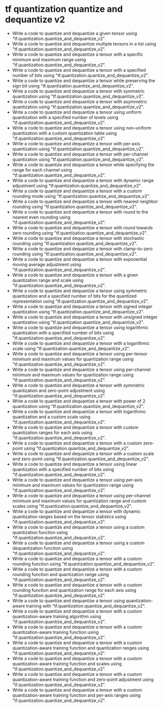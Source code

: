 # tf quantization quantize and dequantize v2

- Write a code to quantize and dequantize a given tensor using "tf.quantization.quantize_and_dequantize_v2".
- Write a code to quantize and dequantize multiple tensors in a list using "tf.quantization.quantize_and_dequantize_v2".
- Write a code to quantize and dequantize a tensor with a specific minimum and maximum range using "tf.quantization.quantize_and_dequantize_v2".
- Write a code to quantize and dequantize a tensor with a specified number of bits using "tf.quantization.quantize_and_dequantize_v2".
- Write a code to quantize and dequantize a tensor while preserving the sign bit using "tf.quantization.quantize_and_dequantize_v2".
- Write a code to quantize and dequantize a tensor with symmetric quantization using "tf.quantization.quantize_and_dequantize_v2".
- Write a code to quantize and dequantize a tensor with asymmetric quantization using "tf.quantization.quantize_and_dequantize_v2".
- Write a code to quantize and dequantize a tensor using uniform quantization with a specified number of levels using "tf.quantization.quantize_and_dequantize_v2".
- Write a code to quantize and dequantize a tensor using non-uniform quantization with a custom quantization table using "tf.quantization.quantize_and_dequantize_v2".
- Write a code to quantize and dequantize a tensor with per-axis quantization using "tf.quantization.quantize_and_dequantize_v2".
- Write a code to quantize and dequantize a tensor with per-channel quantization using "tf.quantization.quantize_and_dequantize_v2".
- Write a code to quantize and dequantize a tensor while specifying the range for each channel using "tf.quantization.quantize_and_dequantize_v2".
- Write a code to quantize and dequantize a tensor with dynamic range adjustment using "tf.quantization.quantize_and_dequantize_v2".
- Write a code to quantize and dequantize a tensor with a custom rounding mode using "tf.quantization.quantize_and_dequantize_v2".
- Write a code to quantize and dequantize a tensor with nearest neighbor rounding using "tf.quantization.quantize_and_dequantize_v2".
- Write a code to quantize and dequantize a tensor with round to the nearest even rounding using "tf.quantization.quantize_and_dequantize_v2".
- Write a code to quantize and dequantize a tensor with round towards zero rounding using "tf.quantization.quantize_and_dequantize_v2".
- Write a code to quantize and dequantize a tensor with stochastic rounding using "tf.quantization.quantize_and_dequantize_v2".
- Write a code to quantize and dequantize a tensor with clamp-to-zero rounding using "tf.quantization.quantize_and_dequantize_v2".
- Write a code to quantize and dequantize a tensor with exponential moving average adjustment using "tf.quantization.quantize_and_dequantize_v2".
- Write a code to quantize and dequantize a tensor with a given quantization range and scale using "tf.quantization.quantize_and_dequantize_v2".
- Write a code to quantize and dequantize a tensor using symmetric quantization and a specified number of bits for the quantized representation using "tf.quantization.quantize_and_dequantize_v2".
- Write a code to quantize and dequantize a tensor with signed integer quantization using "tf.quantization.quantize_and_dequantize_v2".
- Write a code to quantize and dequantize a tensor with unsigned integer quantization using "tf.quantization.quantize_and_dequantize_v2".
- Write a code to quantize and dequantize a tensor using logarithmic quantization with a specified number of bits using "tf.quantization.quantize_and_dequantize_v2".
- Write a code to quantize and dequantize a tensor with a logarithmic scale using "tf.quantization.quantize_and_dequantize_v2".
- Write a code to quantize and dequantize a tensor using per-tensor minimum and maximum values for quantization range using "tf.quantization.quantize_and_dequantize_v2".
- Write a code to quantize and dequantize a tensor using per-channel minimum and maximum values for quantization range using "tf.quantization.quantize_and_dequantize_v2".
- Write a code to quantize and dequantize a tensor with symmetric quantization and zero-point adjustment using "tf.quantization.quantize_and_dequantize_v2".
- Write a code to quantize and dequantize a tensor with power of 2 quantization using "tf.quantization.quantize_and_dequantize_v2".
- Write a code to quantize and dequantize a tensor with logarithmic quantization and a custom scale using "tf.quantization.quantize_and_dequantize_v2".
- Write a code to quantize and dequantize a tensor with custom quantization ranges for each axis using "tf.quantization.quantize_and_dequantize_v2".
- Write a code to quantize and dequantize a tensor with a custom zero-point using "tf.quantization.quantize_and_dequantize_v2".
- Write a code to quantize and dequantize a tensor with a custom scale and zero-point using "tf.quantization.quantize_and_dequantize_v2".
- Write a code to quantize and dequantize a tensor using linear quantization with a specified number of bits using "tf.quantization.quantize_and_dequantize_v2".
- Write a code to quantize and dequantize a tensor using per-axis minimum and maximum values for quantization range using "tf.quantization.quantize_and_dequantize_v2".
- Write a code to quantize and dequantize a tensor using per-channel minimum and maximum values for quantization range and custom scales using "tf.quantization.quantize_and_dequantize_v2".
- Write a code to quantize and dequantize a tensor with dynamic quantization ranges based on the tensor statistics using "tf.quantization.quantize_and_dequantize_v2".
- Write a code to quantize and dequantize a tensor using a custom quantization function using "tf.quantization.quantize_and_dequantize_v2".
- Write a code to quantize and dequantize a tensor using a custom dequantization function using "tf.quantization.quantize_and_dequantize_v2".
- Write a code to quantize and dequantize a tensor with a custom rounding function using "tf.quantization.quantize_and_dequantize_v2".
- Write a code to quantize and dequantize a tensor with a custom rounding function and quantization range using "tf.quantization.quantize_and_dequantize_v2".
- Write a code to quantize and dequantize a tensor with a custom rounding function and quantization range for each axis using "tf.quantization.quantize_and_dequantize_v2".
- Write a code to quantize and dequantize a tensor using quantization-aware training with "tf.quantization.quantize_and_dequantize_v2".
- Write a code to quantize and dequantize a tensor with a custom quantization-aware training algorithm using "tf.quantization.quantize_and_dequantize_v2".
- Write a code to quantize and dequantize a tensor with a custom quantization-aware training function using "tf.quantization.quantize_and_dequantize_v2".
- Write a code to quantize and dequantize a tensor with a custom quantization-aware training function and quantization ranges using "tf.quantization.quantize_and_dequantize_v2".
- Write a code to quantize and dequantize a tensor with a custom quantization-aware training function and scales using "tf.quantization.quantize_and_dequantize_v2".
- Write a code to quantize and dequantize a tensor with a custom quantization-aware training function and zero-point adjustment using "tf.quantization.quantize_and_dequantize_v2".
- Write a code to quantize and dequantize a tensor with a custom quantization-aware training function and per-axis ranges using "tf.quantization.quantize_and_dequantize_v2".
